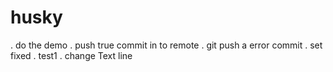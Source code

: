 # husky
 . do the demo
 . push true commit in to remote
 . git push a error commit
 . set fixed
 . test1
 . change Text line 
